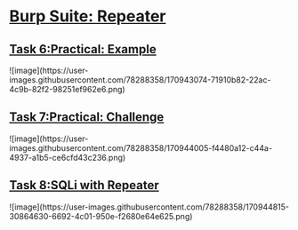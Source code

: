 <h1><ins>Burp Suite: Repeater</ins></h1>
<h2><ins>Task 6:Practical: Example</ins></h2>
![image](https://user-images.githubusercontent.com/78288358/170943074-71910b82-22ac-4c9b-82f2-98251ef962e6.png)
<h2><ins>Task 7:Practical: Challenge</ins></h2>
![image](https://user-images.githubusercontent.com/78288358/170944005-f4480a12-c44a-4937-a1b5-ce6cfd43c236.png)
<h2><ins>Task 8:SQLi with Repeater</ins></h2>
![image](https://user-images.githubusercontent.com/78288358/170944815-30864630-6692-4c01-950e-f2680e64e625.png)
